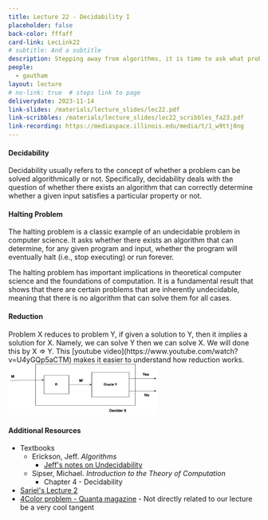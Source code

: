 ```yaml
---
title: Lecture 22 - Decidability I
placeholder: false
back-color: fffaff
card-link: LecLink22
# subtitle: And a subtitle
description: Stepping away from algorithms, it is time to ask what problems are not decidable and cannot be solved by a Turing machine. We'll introduced the halting problem.  
people:
  - gautham
layout: lecture
# no-link: true  # stops link to page 
deliverydate: 2023-11-14
link-slides: /materials/lecture_slides/lec22.pdf
link-scribbles: /materials/lecture_slides/lec22_scribbles_fa23.pdf
link-recording: https://mediaspace.illinois.edu/media/t/1_w9ttj0ng
---
```


<h4>Decidability</h4>
Decidability usually refers to the concept of whether a problem can be solved algorithmically or not. Specifically, decidability deals with the question of whether there exists an algorithm that can correctly determine whether a given input satisfies a particular property or not.

<br>

<h4>Halting Problem</h4>
The halting problem is a classic example of an undecidable problem in computer science. It asks whether there exists an algorithm that can determine, for any given program and input, whether the program will eventually halt (i.e., stop executing) or run forever.

The halting problem has important implications in theoretical computer science and the foundations of computation. It is a fundamental result that shows that there are certain problems that are inherently undecidable, meaning that there is no algorithm that can solve them for all cases.

<h4>Reduction</h4>
Problem X reduces to problem Y, if given a solution to Y, then it implies a solution for X. Namely, we can solve Y then we can solve X. We will done this by X => Y. This [youtube video](https://www.youtube.com/watch?v=U4yGQp5aCTM) makes it easier to understand how reduction works.

<img src="/img/lectures/Lec23/Reduction.png" alt="Reduction" style="width: 300px;">

<h4>Additional Resources</h4>


* Textbooks 
  * Erickson, Jeff. *Algorithms* 
    * [Jeff's notes on Undecidability](https://jeffe.cs.illinois.edu/teaching/algorithms/models/07-undecidable.pdf)
  * Sipser, Michael. *Introduction to the Theory of Computation*
    * Chapter 4 - Decidability 
* [Sariel's Lecture 2](https://www.youtube.com/watch?v=_plrktuxUtg&list=PLaEwgrahG-LojthWv-NVyLQMIUsdOP8if&pp=iAQB)
* [4Color problem - Quanta magazine](https://www.youtube.com/watch?v=h7kqlYUV1l8) - Not directly related to our lecture be a very cool tangent








